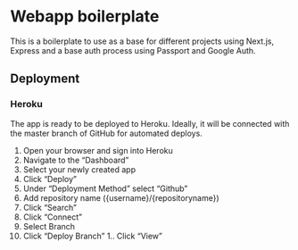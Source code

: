 # Webapp boilerplate

This is a boilerplate to use as a base for different projects using Next.js, Express and a base auth process using Passport and Google Auth.

## Deployment
### Heroku
The app is ready to be deployed to Heroku. Ideally, it will be connected with the master branch of GitHub for automated deploys.

1. Open your browser and sign into Heroku
2. Navigate to the “Dashboard”
3. Select your newly created app
4. Click “Deploy”
5. Under “Deployment Method” select “Github”
6. Add repository name ({username}/{repositoryname})
7. Click “Search”
8. Click “Connect”
9. Select Branch
10. Click “Deploy Branch”
1.. Click “View”